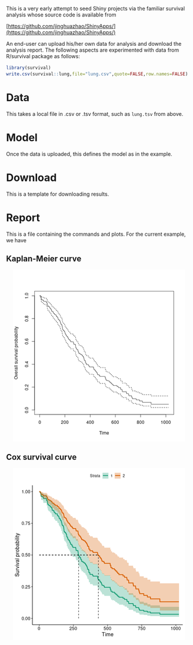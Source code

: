 This is a very early attempt to seed Shiny projects via the familiar survival analysis whose source code is available from

[https://github.com/jinghuazhao/ShinyApps/](https://github.com/jinghuazhao/ShinyApps/)

An end-user can upload his/her own data for analysis and download the analysis report. The following aspects are experimented with data from 
R/survival package as follows:




```r
library(survival)
write.csv(survival::lung,file="lung.csv",quote=FALSE,row.names=FALSE)
```

# Data

This takes a local file in .csv or .tsv format, such as `lung.tsv` from above.

# Model

Once the data is uploaded, this defines the model as in the example.

# Download

This is a template for downloading results.

# Report

This is a file containing the commands and plots. For the current example, we have

## Kaplan-Meier curve

<img src="www/km-1.png" title="plot of chunk km" alt="plot of chunk km" style="display:block; margin: auto" style="display: block; margin: auto;" />

## Cox survival curve


<img src="www/cox-1.png" title="plot of chunk cox" alt="plot of chunk cox" style="display:block; margin: auto" style="display: block; margin: auto;" />
